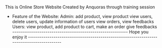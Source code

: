 This is Online Store Website Created by Anquoras through training session
- Feature of the Website:
       Admin: add product, view product
              view users, delete users, update information of users
              view orders, view feedbacks
       Users: view product, add product to cart, make an order
              give feedbacks
----------------------------------------------------------- Hope you enjoy it -------------------------------------------------------------------------------------------
